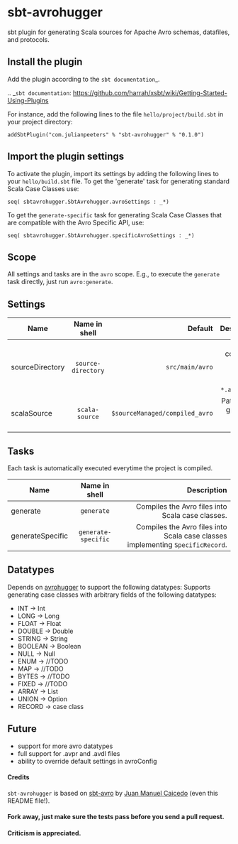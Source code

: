 # sbt-avrohugger
sbt plugin for generating Scala sources for Apache Avro schemas, datafiles, and protocols.


Install the plugin
------------------

Add the plugin according to the `sbt documentation`_.

.. _`sbt documentation`: https://github.com/harrah/xsbt/wiki/Getting-Started-Using-Plugins

For instance, add the following lines to the file ``hello/project/build.sbt`` in your
project directory:

    addSbtPlugin("com.julianpeeters" % "sbt-avrohugger" % "0.1.0")


Import the plugin settings
--------------------------

To activate the plugin, import its settings by adding the following lines to 
your ``hello/build.sbt`` file. To get the 'generate' task for generating standard Scala Case Classes use:

    seq( sbtavrohugger.SbtAvrohugger.avroSettings : _*)


To get the `generate-specific` task for generating Scala Case Classes that are compatible with the Avro Specific API, use:

    seq( sbtavrohugger.SbtAvrohugger.specificAvroSettings : _*)



Scope
-----
All settings and tasks are in the ``avro`` scope. E.g., to execute the
``generate`` task directly, just run ``avro:generate``.


Settings
--------

| Name          | Name in shell | Default  | Description  |
| ------------- |:-------------:| -----:| -----:|
| sourceDirectory     | ``source-directory`` | ``src/main/avro`` | Path containing ``*.avsc``, ``*.avdl``, and/or ``*.avro`` files. |
| scalaSource      | ``scala-source``      |   ``$sourceManaged/compiled_avro`` |   Path for the generated ``*.scala`` files. |



Tasks
-----
Each task is automatically executed everytime the project is compiled.


| Name          | Name in shell | Description  |
| ------------- |:-------------:| -----:|
| generate      | ``generate`` | Compiles the Avro files into Scala case classes. | 
| generateSpecific      | ``generate-specific``      |   Compiles the Avro files into Scala case classes implementing `SpecificRecord`. |





Datatypes
---------
Depends on [avrohugger](https://github.com/julianpeeters/avrohugger) to support the following datatypes:
Supports generating case classes with arbitrary fields of the following datatypes: 


* INT -> Int
* LONG -> Long
* FLOAT -> Float
* DOUBLE -> Double
* STRING -> String
* BOOLEAN -> Boolean
* NULL  -> Null
* ENUM -> //TODO
* MAP -> //TODO
* BYTES -> //TODO
* FIXED -> //TODO
* ARRAY -> List
* UNION -> Option
* RECORD -> case class



Future
------
* support for more avro datatypes
* full support for .avpr and .avdl files
* ability to override default settings in avroConfig


#### Credits

`sbt-avrohugger` is based on [sbt-avro](https://github.com/cavorite/sbt-avro) by [Juan Manuel Caicedo](http://cavorite.com/) (even this README file!).


#### Fork away, just make sure the tests pass before you send a pull request.


#### Criticism is appreciated.
